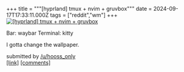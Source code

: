 +++
title = """[hyprland] tmux + nvim + gruvbox"""
date = 2024-09-17T17:33:11.000Z
tags = ["reddit","wm"]
+++
[![[hyprland] tmux + nvim + gruvbox](https://b.thumbs.redditmedia.com/SPoeyRkwe5UKQjb66uFo-y4dEhugQhZK8YKdegTXfUk.jpg "[hyprland] tmux + nvim + gruvbox")](https://www.reddit.com/r/unixporn/comments/1fj5ee9/hyprland_tmux_nvim_gruvbox/)

Bar: waybar Terminal: kitty

I gotta change the wallpaper.

submitted by [/u/hooss\_only](https://www.reddit.com/user/hooss_only)  
[\[link\]](https://www.reddit.com/gallery/1fj5ee9) [\[comments\]](https://www.reddit.com/r/unixporn/comments/1fj5ee9/hyprland_tmux_nvim_gruvbox/)
